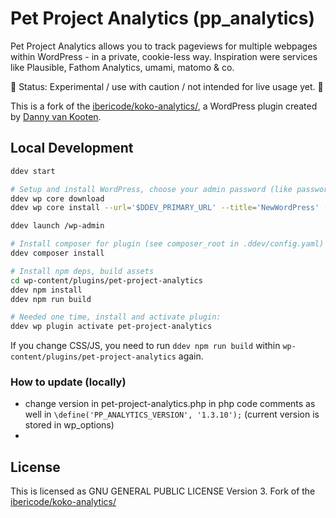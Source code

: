 # Pet Project Analytics (pp_analytics)

Pet Project Analytics allows you to track pageviews for multiple webpages within WordPress - in a private, cookie-less way. Inspiration were services like Plausible, Fathom Analytics, umami, matomo & co.

🚧 Status: Experimental / use with caution / not intended for live usage yet. 🚧

This is a fork of the [ibericode/koko-analytics/](https://github.com/ibericode/koko-analytics/), a WordPress plugin created by [Danny van Kooten](https://github.com/dannyvankooten).

## Local Development

```bash
ddev start

# Setup and install WordPress, choose your admin password (like password123!)
ddev wp core download
ddev wp core install --url='$DDEV_PRIMARY_URL' --title='NewWordPress' --admin_user=admin --admin_email=admin@example.com --prompt=admin_password

ddev launch /wp-admin

# Install composer for plugin (see composer_root in .ddev/config.yaml)
ddev composer install

# Install npm deps, build assets
cd wp-content/plugins/pet-project-analytics
ddev npm install
ddev npm run build

# Needed one time, install and activate plugin:
ddev wp plugin activate pet-project-analytics
```

If you change CSS/JS, you need to run `ddev npm run build` within `wp-content/plugins/pet-project-analytics` again.


### How to update (locally)

- change version in pet-project-analytics.php in php code comments as well in `\define('PP_ANALYTICS_VERSION', '1.3.10');` (current version is stored in wp_options)
- 

## License

This is licensed as GNU GENERAL PUBLIC LICENSE Version 3. Fork of the [ibericode/koko-analytics/](https://github.com/ibericode/koko-analytics/)
